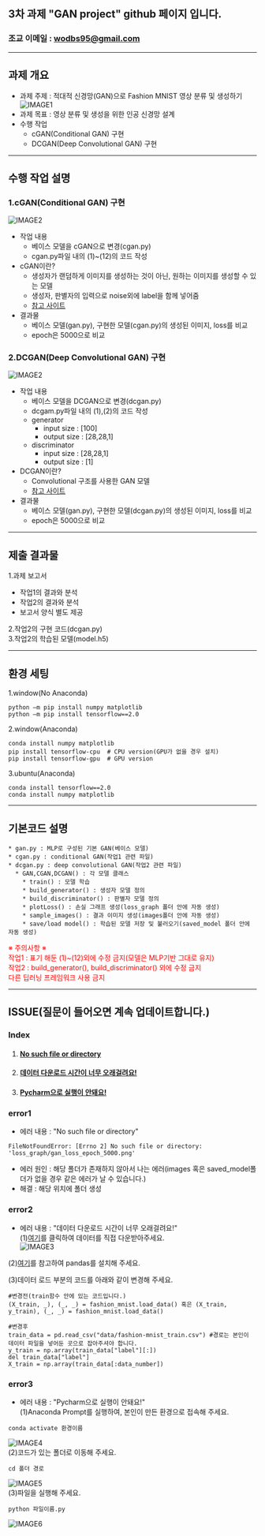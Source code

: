 ## 3차 과제 "GAN project" github 페이지 입니다.   
### 조교 이메일 : wodbs95@gmail.com   
- - -
## 과제 개요   
* 과제 주제 : 적대적 신경망(GAN)으로 Fashion MNIST 영상 분류 및 생성하기   
![IMAGE1](/ignore/images.jpg)
* 과제 목표 : 영상 분류 및 생성을 위한 인공 신경망 설계   
* 수행 작업   
  * cGAN(Conditional GAN) 구현    
  * DCGAN(Deep Convolutional GAN) 구현      
- - -
## 수행 작업 설명
### 1.cGAN(Conditional GAN) 구현   
![IMAGE2](/ignore/cgan.JPG)   
* 작업 내용   
  * 베이스 모델을 cGAN으로 변경(cgan.py)   
  * cgan.py파일 내의 (1)~(12)의 코드 작성   
* cGAN이란?   
  * 생성자가 랜덤하게 이미지를 생성하는 것이 아닌, 원하는 이미지를 생성할 수 있는 모델
  * 생성자, 판별자의 입력으로 noise외에 label을 함께 넣어줌
  * [참고 사이트](https://rm-7.tistory.com/2)   
* 결과물   
  * 베이스 모델(gan.py), 구현한 모델(cgan.py)의 생성된 이미지, loss를 비교   
  * epoch은 5000으로 비교   
  
### 2.DCGAN(Deep Convolutional GAN) 구현   
![IMAGE2](/ignore/dcgan.JPG)   
* 작업 내용   
  * 베이스 모델을 DCGAN으로 변경(dcgan.py)   
  * dcgam.py파일 내의 (1),(2)의 코드 작성   
  * generator   
    * input size : [100]   
	* output size : [28,28,1]   
  * discriminator   
    * input size : [28,28,1]   
	* output size : [1]   
* DCGAN이란?   
  * Convolutional 구조를 사용한 GAN 모델
  * [참고 사이트](http://jaejunyoo.blogspot.com/2017/02/deep-convolutional-gan-dcgan-1.html)   
* 결과물   
  * 베이스 모델(gan.py), 구현한 모델(dcgan.py)의 생성된 이미지, loss를 비교   
  * epoch은 5000으로 비교   
- - -
## 제출 결과물   
1.과제 보고서   
  * 작업1의 결과와 분석   
  * 작업2의 결과와 분석   
  * 보고서 양식 별도 제공   
    
2.작업2의 구현 코드(dcgan.py)   
3.작업2의 학습된 모델(model.h5)   
- - -
## 환경 세팅   
1.window(No Anaconda)
```
python –m pip install numpy matplotlib   
python –m pip install tensorflow==2.0
```   

2.window(Anaconda)
```
conda install numpy matplotlib   
pip install tensorflow-cpu  # CPU version(GPU가 없을 경우 설치)
pip install tensorflow-gpu  # GPU version
```   

3.ubuntu(Anaconda)
```
conda install tensorflow==2.0
conda install numpy matplotlib
```
- - -
## 기본코드 설명   
```
* gan.py : MLP로 구성된 기본 GAN(베이스 모델)   
* cgan.py : conditional GAN(작업1 관련 파일)
* dcgan.py : deep convolutional GAN(작업2 관련 파일)
  * GAN,CGAN,DCGAN() : 각 모델 클래스
    * train() : 모델 학습
    * build_generator() : 생성자 모델 정의
    * build_discriminator() : 판별자 모델 정의
    * plotLoss() : 손실 그래프 생성(loss_graph 폴더 안에 자동 생성)
    * sample_images() : 결과 이미지 생성(images폴더 안에 자동 생성)
    * save/load model() : 학습된 모델 저장 및 불러오기(saved_model 폴더 안에 자동 생성)
```
<span style="color:red">※ 주의사항 ※</span>   
<span style="color:red">작업1 : 표기 해둔 (1)~(12)외에 수정 금지(모델은 MLP기반 그대로 유지)</span>   
<span style="color:red">작업2 : build_generator(), build_discriminator() 외에 수정 금지</span>   
<span style="color:red">다른 딥러닝 프레임워크 사용 금지</span>   
- - -
## ISSUE(질문이 들어오면 계속 업데이트합니다.)   
### Index   
1. #### [No such file or directory](#error1)   
2. #### [데이터 다운로드 시간이 너무 오래걸려요!](#error2)
3. #### [Pycharm으로 실행이 안돼요!](#error3)


### error1   
* 에러 내용 : "No such file or directory"   
```
FileNotFoundError: [Errno 2] No such file or directory: 'loss_graph/gan_loss_epoch_5000.png'
```
* 에러 원인 : 해당 폴더가 존재하지 않아서 나는 에러(images 혹은 saved_model폴더가 없을 경우 같은 에러가 날 수 있습니다.)   
* 해결 : 해당 위치에 폴더 생성   

### error2   
* 에러 내용 : "데이터 다운로드 시간이 너무 오래걸려요!"   
(1)[여기](http://mjgim.me/2018/08/30/fashion_mnist.html)를 클릭하여 데이터를 직접 다운받아주세요.   
![IMAGE3](/ignore/error2.png)   

(2)[여기](https://appia.tistory.com/164)를 참고하여 pandas를 설치해 주세요.   

(3)데이터 로드 부분의 코드를 아래와 같이 변경해 주세요.   
```
#변경전(train함수 안에 있는 코드입니다.)
(X_train, _), (_, _) = fashion_mnist.load_data() 혹은 (X_train, y_train), (_, _) = fashion_mnist.load_data()

#변경후
train_data = pd.read_csv("data/fashion-mnist_train.csv") #경로는 본인이 데이터 파일을 넣어둔 곳으로 잡아주셔야 합니다.
y_train = np.array(train_data["label"][:])
del train_data["label"]
X_train = np.array(train_data[:data_number])
```   

### error3   
* 에러 내용 : "Pycharm으로 실행이 안돼요!"   
(1)Anaconda Prompt를 실행하여, 본인이 만든 환경으로 접속해 주세요.   
```
conda activate 환경이름
```   
![IMAGE4](/ignore/conda1.JPG)   
(2)코드가 있는 폴더로 이동해 주세요.   
```
cd 폴더 경로
```   
![IMAGE5](/ignore/conda2.JPG)   
(3)파일을 실행해 주세요.   
```
python 파일이름.py
```   
![IMAGE6](/ignore/conda3.JPG)   

